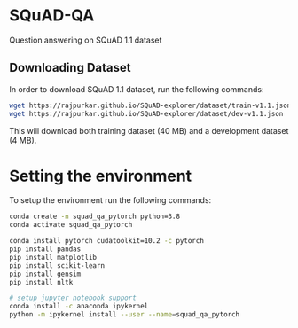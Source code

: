 # SQuAD-QA
Question answering on SQuAD 1.1 dataset

## Downloading Dataset
In order to download SQuAD 1.1 dataset, run the following commands:
```bash
wget https://rajpurkar.github.io/SQuAD-explorer/dataset/train-v1.1.json
wget https://rajpurkar.github.io/SQuAD-explorer/dataset/dev-v1.1.json
```
This will download both training dataset (40 MB) and a development dataset (4 MB).

# Setting the environment
To setup the environment run the following commands:
```bash
conda create -n squad_qa_pytorch python=3.8
conda activate squad_qa_pytorch

conda install pytorch cudatoolkit=10.2 -c pytorch
pip install pandas
pip install matplotlib
pip install scikit-learn
pip install gensim
pip install nltk

# setup jupyter notebook support
conda install -c anaconda ipykernel
python -m ipykernel install --user --name=squad_qa_pytorch
```
